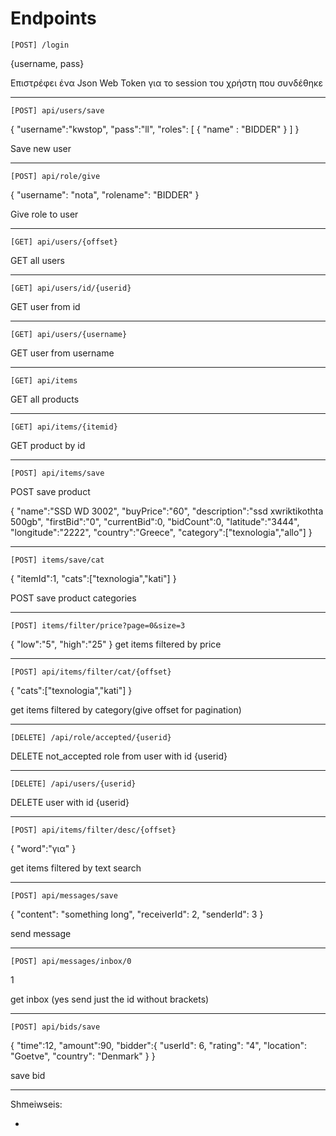 

# Endpoints

`[POST] /login`

{username, pass}

Επιστρέφει ένα Json Web Token για το session του χρήστη που συνδέθηκε

________________

`[POST] api/users/save`

{
    "username":"kwstop",
    "pass":"ll",
    "roles": [
        {
            "name" : "BIDDER"
        }
    ]
}

Save new user
________________

`[POST] api/role/give`

{
    "username": "nota",
    "rolename": "BIDDER"
}

Give role to user

________________

`[GET] api/users/{offset}`

GET all users

________________

`[GET] api/users/id/{userid}`

GET user from id

________________

`[GET] api/users/{username}`

GET user from username

________________

`[GET] api/items`

GET all products

________________

`[GET] api/items/{itemid}`

GET product by id

________________

`[POST] api/items/save`

POST save product

{
    "name":"SSD WD 3002",
    "buyPrice":"60",
    "description":"ssd xwriktikothta 500gb",
    "firstBid":"0",
    "currentBid":0,
    "bidCount":0,
    "latitude":"3444",
    "longitude":"2222",
    "country":"Greece",
    "category":["texnologia","allo"]
}

________________

`[POST] items/save/cat`

{
    "itemId":1,
    "cats":["texnologia","kati"]
}

POST save product categories

________________

`[POST] items/filter/price?page=0&size=3`

{
    "low":"5",
    "high":"25"
}
get items filtered by price

________________

`[POST] api/items/filter/cat/{offset}`

{
    "cats":["texnologia","kati"]
}

get items filtered by category(give offset for pagination)

________________

`[DELETE] /api/role/accepted/{userid}`

DELETE not_accepted role from user with id {userid}

________________

`[DELETE] /api/users/{userid}`

DELETE user with id {userid}

________________


`[POST] api/items/filter/desc/{offset}`

{
    "word":"για"
}

get items filtered by text search
________________


`[POST] api/messages/save`

{
    "content": "something long",
    "receiverId": 2,
    "senderId": 3
}

send message

________________


`[POST] api/messages/inbox/0`

1

get inbox (yes send just the id without brackets)

________________

`[POST] api/bids/save`

{
    "time":12,
    "amount":90,
    "bidder":{
        "userId": 6,
        "rating": "4",
        "location": "Goetve",
        "country": "Denmark"
    }
}

save bid

________________


Shmeiwseis:

-

 

